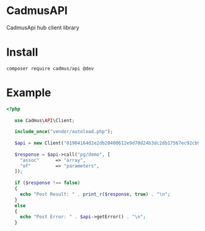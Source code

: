 # CadmusAPI
CadmusApi hub client library

# Install
`composer require cadmus/api @dev`

# Example
```php
<?php
  
   use Cadmus\API\Client;
   
   include_once("vendor/autoload.php");
   
   $api = new Client("01904164d2e2db20400612e9d70d24b3dc2db17567ec92cb93c51b87697793c1");  // Ключ к api
   
   $response = $api->call("pg/demo", [
     "assoc"      => "array",
     "of"         => "parameters",
   ]);
   
   if ($response !== false)
   {
     echo "Post Result: " . print_r($response, true) . "\n";
   }
   else
   {
     echo "Post Error: " . $api->getError() . "\n";
   }
  ```

